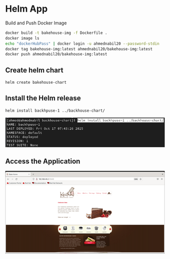 # Helm App

Build and Push Docker Image
```bash
docker build -t bakehouse-img -f Dockerfile .
docker image ls
echo "dockerHubPass" | docker login -u ahmednabil20 --password-stdin
docker tag bakehouse-img:latest ahmednabil20/bakehouse-img:latest
docker push ahmednabil20/bakehouse-img:latest
```

## Create helm chart
```bash
helm create bakehouse-chart
```

## Install the Helm release
```bash
helm install backhpuse-1 ../backhouse-chart/
```
![helm-release](images/helm-install.png)

## Access the Application
![app](images/App.png)
